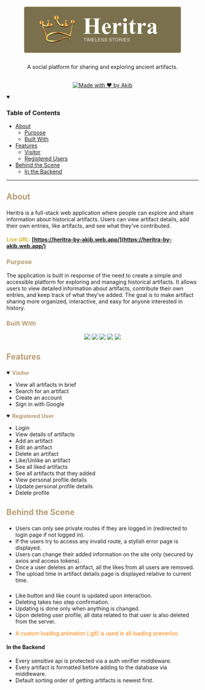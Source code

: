 <h1 align="center">
  <a href="https://heritra-by-akib.web.app/">
    <img src="logo.png" alt="Logo"  height="125">
  </a>
</h1>

<div align="center">
  A social platform for sharing and exploring ancient artifacts.
  <br />
  <br />
  
[![Made with ❤️ by Akib](https://img.shields.io/badge/Made%20with%20%E2%9D%A4%EF%B8%8F--%20by%20Akib-594c21)
](https://github.com/akibur-r)

</div>

<details open="open">
<summary><h3>Table of Contents</h3></summary>

- [About](#about)
  - [Purpose](#purpose)
  - [Built With](#built-with)
- [Features](#features)
  - [Visitor](#visitor)
  - [Registered Users](#registered-user)
- [Behind the Scene](#behind-the-scene)
  - [In the Backend](#in-the-backend)

</details>

---

## <p style="color: #b89c72">About</p>

Heritra is a full-stack web application where people can explore and share information about historical artifacts. Users can view artifact details, add their own entries, like artifacts, and see what they’ve contributed.

#### <span style="color: #d6b336; font-weight: bold">Live URL:</span> [https://heritra-by-akib.web.app/](https://heritra-by-akib.web.app/)

### <p style="color: #b89c72">Purpose</p>

The application is built in response of the need to create a simple and accessible platform for exploring and managing historical artifacts. It allows users to view detailed information about artifacts, contribute their own entries, and keep track of what they’ve added. The goal is to make artifact sharing more organized, interactive, and easy for anyone interested in history.

### <p style="color: #b89c72">Built With</p>

<p align="center">
<img src="https://img.shields.io/badge/MongoDB-47A248?style=for-the-badge&logo=mongodb&logoColor=white" />
<img src="https://img.shields.io/badge/CORS-1E40AF?style=for-the-badge&logo=react&logoColor=white" />
<img src="https://img.shields.io/badge/Firebase_Admin-FFCA28?style=for-the-badge&logo=firebase&logoColor=black" />
<img src="https://img.shields.io/badge/Dotenv-000000?style=for-the-badge&logo=dotenv&logoColor=white" />
<img src="https://img.shields.io/badge/Express-000000?style=for-the-badge&logo=express&logoColor=white" />
</p>

## <p style="color: #b89c72">Features</p>

<details open="open">
<summary>
<span id="visitor" style="color: #b89c72; font-weight: 700">Visitor</span>
</summary>

- View all artifacts in brief
- Search for an artifact
- Create an account
- Sign in with Google
</details>

<details open="open">
<summary>
<span id="registered-user" style="color: #b89c72; font-weight: 700">Registered User</span>
</summary>

- Login
- View details of artifacts
- Add an artifact
- Edit an artifact
- Delete an artifact
- Like/Unlike an artifact
- See all liked artifacts
- See all artifacts that they added
- View personal profile details
- Update personal profile details
- Delete profile
</details>

## <p style="color: #b89c72">Behind the Scene</p>

- Users can only see private routes if they are logged in (redirected to login page if not logged in).
- If the users try to access any invalid route, a stylish error page is displayed.
- Users can change their added information on the site only (secured by axios and access tokens).
- Once a user deletes an artifact, all the likes from all users are removed.
- The upload time in artifact details page is displayed relative to current time.

###

- Like button and like count is updated upon interaction.
- Deleting takes two step confirmation.
- Updating is done only when anything is changed.
- Upon deleting user profile, all data related to that user is also deleted from the server.
- <p style="color: #ff7c00">A custom loading animation (.gif) is used in all loading scenerios.</p>

#### In the Backend

- Every sensitive api is protected via a auth verifier middleware.
- Every artifact is formatted before adding to the database via middleware.
- Default sorting order of getting artifacts is newest first.
